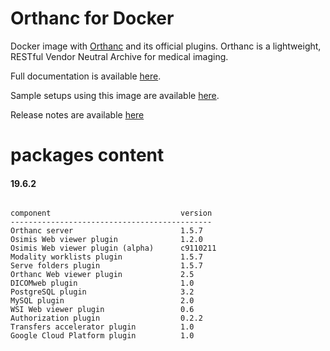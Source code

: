 # Orthanc for Docker
Docker image with [Orthanc](http://www.orthanc-server.com/) and its official plugins. Orthanc is a lightweight, RESTful Vendor Neutral Archive for medical imaging.

Full documentation is available [here](https://osimis.atlassian.net/wiki/spaces/OKB/pages/26738689/How+to+use+osimis+orthanc+Docker+images).

Sample setups using this image are available [here](https://bitbucket.org/osimis/orthanc-setup-samples/).

Release notes are available [here](https://bitbucket.org/osimis/orthanc-builder/src/master/release-notes-docker-images.txt)


# packages content

#### 19.6.2
```

component                             version
---------------------------------------------
Orthanc server                        1.5.7
Osimis Web viewer plugin              1.2.0
Osimis Web viewer plugin (alpha)      c9110211
Modality worklists plugin             1.5.7
Serve folders plugin                  1.5.7
Orthanc Web viewer plugin             2.5
DICOMweb plugin                       1.0
PostgreSQL plugin                     3.2
MySQL plugin                          2.0
WSI Web viewer plugin                 0.6
Authorization plugin                  0.2.2
Transfers accelerator plugin          1.0
Google Cloud Platform plugin          1.0
```

